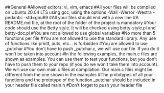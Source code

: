 ##General
#Allowed editors: vi, vim, emacs
#All your files will be compiled on Ubuntu 20.04 LTS using gcc, using the options -Wall -Werror -Wextra -pedantic -std=gnu89
#All your files should end with a new line
#A README.md file, at the root of the folder of the project is mandatory
#Your code should use the Betty style. It will be checked using betty-style.pl and betty-doc.pl
#You are not allowed to use global variables
#No more than 5 functions per file
#You are not allowed to use the standard library. Any use of functions like printf, puts, etc… is forbidden
#You are allowed to use _putchar
#You don’t have to push _putchar.c, we will use our file. If you do it won’t be taken into account
#In the following examples, the main.c files are shown as examples. You can use them to test your functions, but you don’t have to push them to your repo (if you do we won’t take them into account). We will use our own main.c files at compilation. Our main.c files might be different from the one shown in the examples
#The prototypes of all your functions and the prototype of the function _putchar should be included in your header file called main.h
#Don’t forget to push your header file
